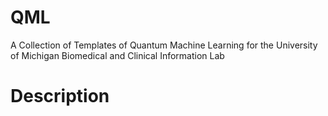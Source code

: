 # QML
A Collection of Templates of Quantum Machine Learning for the University of Michigan Biomedical and Clinical Information Lab

# Description
